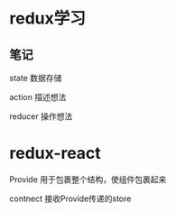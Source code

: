 <!--
 * @Date: 2023-05-24 21:25:56
 * @LastEditors: “MaxMap” 975106543@qq.com
 * @LastEditTime: 2023-05-24 23:53:21
 * @FilePath: \redux-demo\README.md
-->
# redux学习

## 笔记

state 数据存储

action 描述想法

reducer 操作想法


# redux-react

Provide 用于包裹整个结构，使组件包裹起来

contnect 接收Provide传递的store
